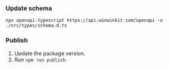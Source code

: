 
### Update schema

```
npx openapi-typescript https://api.winwinkit.com/openapi -o ./src/types/schema.d.ts
```

### Publish

1. Update the package version.
2. Run `npm run publish`.